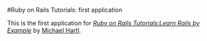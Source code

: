 #Ruby on Rails Tutorials: first application

This is the first application for [*Ruby on Rails Tutorials:Learn Rails by Example*](http://railstutorial.org/) by [Michael Hartl](http://google.ca).
